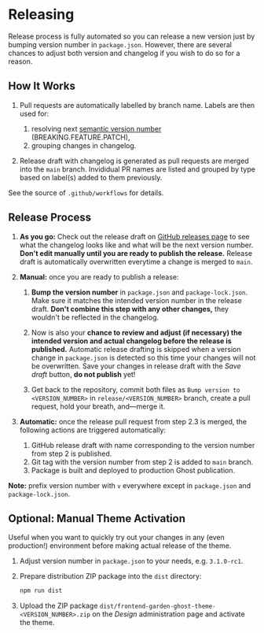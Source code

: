 # Releasing

Release process is fully automated so you can release a new version just by
bumping version number in `package.json`. However, there are several chances to
adjust both version and changelog if you wish to do so for a reason.

## How It Works

1. Pull requests are automatically labelled by branch name. Labels are then used
   for:

    1. resolving next [semantic version number][semver]
       (BREAKING.FEATURE.PATCH),
    2. grouping changes in changelog.

2. Release draft with changelog is generated as pull requests are merged into
   the `main` branch. Invididual PR names are listed and grouped by type based
   on label(s) added to them previously.

See the source of `.github/workflows` for details.

## Release Process

1. **As you go:** Check out the release draft on
   [GitHub releases page][gh-releases] to see what the changelog looks like and
   what will be the next version number. **Don't edit manually until you are
   ready to publish the release.** Release draft is automatically overwritten
   everytime a change is merged to `main`.

2. **Manual:** once you are ready to publish a release:

    1. **Bump the version number** in `package.json` and `package-lock.json`.
       Make sure it matches the intended version number in the release draft.
       **Don't combine this step with any other changes,** they wouldn't be
       reflected in the changelog.

    2. Now is also your **chance to review and adjust (if necessary) the intended
       version and actual changelog before the release is published.**
       Automatic release drafting is skipped when a version change in
       `package.json` is  detected so this time your changes will not be
       overwritten. Save your changes in release draft with the _Save draft_
       button, **do not publish** yet!

    3. Get back to the repository, commit both files as
       `Bump version to <VERSION_NUMBER>` in `release/<VERSION_NUMBER>` branch,
       create a pull request, hold your breath, and—merge it.

3. **Automatic:** once the release pull request from step 2.3 is merged, the
   following actions are triggered automatically:

    1. GitHub release draft with name corresponding to the version number from
       step 2 is published.
    2. Git tag with the version number from step 2 is added to `main` branch.
    3. Package is built and deployed to production Ghost publication.

**Note:** prefix version number with `v` everywhere except in `package.json` and
`package-lock.json`.

## Optional: Manual Theme Activation

Useful when you want to quickly try out your changes in any (even production!)
environment before making actual release of the theme.

1. Adjust version number in `package.json` to your needs, e.g. `3.1.0-rc1`.

2. Prepare distribution ZIP package into the `dist` directory:

   ```bash
   npm run dist
   ```

3. Upload the ZIP package
   `dist/frontend-garden-ghost-theme-<VERSION_NUMBER>.zip` on the _Design_
   administration page and activate the theme.

[semver]: https://semver.org
[gh-releases]: https://github.com/frontend-garden/frontend-garden-ghost-theme/releases
